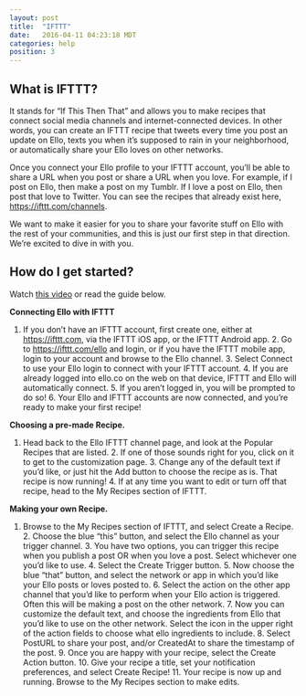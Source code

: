```yaml
---
layout: post
title:  "IFTTT"
date:   2016-04-11 04:23:18 MDT
categories: help
position: 3
---
```

## What is IFTTT? 

It stands for “If This Then That” and allows you to make recipes that connect social media channels and internet-connected devices. In other words, you can create an IFTTT recipe that tweets every time you post an update on Ello, texts you when it’s supposed to rain in your neighborhood, or automatically share your Ello loves on other networks.

Once you connect your Ello profile to your IFTTT account, you’ll be able to share a URL when you post or share a URL when you love. For example, if I post on Ello, then make a post on my Tumblr. If I love a post on Ello, then post that love to Twitter. You can see the recipes that already exist here, https://ifttt.com/channels.

We want to make it easier for you to share your favorite stuff on Ello with the rest of your communities, and this is just our first step in that direction. We’re excited to dive in with you.

## How do I get started?

Watch [this video](https://vimeo.com/162590641) or read the guide below. 

**Connecting Ello with IFTTT**
1. If you don’t have an IFTTT account, first create one, either at https://ifttt.com, via the IFTTT iOS app, or the IFTTT Android app. 2. Go to https://ifttt.com/ello and login, or if you have the IFTTT mobile app, login to your account and browse to the Ello channel. 3. Select Connect to use your Ello login to connect with your IFTTT account. 4. If you are already logged into ello.co on the web on that device, IFTTT and Ello will automatically connect. 5. If you aren’t logged in, you will be prompted to do so! 6. Your Ello and IFTTT accounts are now connected, and you’re ready to make your first recipe!

**Choosing a pre-made Recipe.**
1. Head back to the Ello IFTTT channel page, and look at the Popular Recipes that are listed. 2. If one of those sounds right for you, click on it to get to the customization page. 3. Change any of the default text if you’d like, or just hit the Add button to choose the recipe as is. That recipe is now running! 4. If at any time you want to edit or turn off that recipe, head to the My Recipes section of IFTTT.

**Making your own Recipe.**
1. Browse to the My Recipes section of IFTTT, and select Create a Recipe. 2. Choose the blue “this” button, and select the Ello channel as your trigger channel. 3. You have two options, you can trigger this recipe when you publish a post OR when you love a post. Select whichever one you’d like to use. 4. Select the Create Trigger button. 5. Now choose the blue “that” button, and select the network or app in which you’d like your Ello posts or loves posted to. 6. Select the action on the other app channel that you’d like to perform when your Ello action is triggered. Often this will be making a post on the other network. 7. Now you can customize the default text, and choose the ingredients from Ello that you’d like to use on the other network. Select the icon in the upper right of the action fields to choose what ello ingredients to include. 8. Select PostURL to share your post, and/or CreatedAt to share the timestamp of the post. 9. Once you are happy with your recipe, select the Create Action button. 10. Give your recipe a title, set your notification preferences, and select Create Recipe! 11. Your recipe is now up and running. Browse to the My Recipes section to make edits.
<br>
